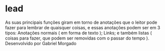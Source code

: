 # lead
As suas principais funções giram em torno de anotações que o leitor pode fazer para lembrar de quaisquer coisas, e essas anotações podem ser em 3 tipos: Anotações normais ( em forma de texto ); Links; e também listas ( coisas para fazer, que podem ser removidas com o passar do tempo ). Desenvolvido por Gabriel Morgado
